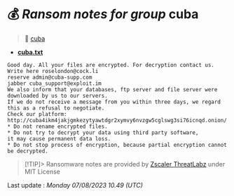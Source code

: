 # 💰 _Ransom notes for group_ cuba
> 🔗 [cuba](group/cuba)
* **[cuba.txt](https://ransomware.live/ransomware_notes/cuba/cuba.txt)**

```
Good day. All your files are encrypted. For decryption contact us.
Write here roselondon@cock.li
reserve admin@cuba-supp.com
jabber cuba_support@exploit.im
We also inform that your databases, ftp server and file server were downloaded by us to our servers.
If we do not receive a message from you within three days, we regard this as a refusal to negotiate.
Check our platform: http://cuba4ikm4jakjgmkezytyawtdgr2xymvy6nvzgw5cglswg3si76icnqd.onion/
* Do not rename encrypted files.
* Do not try to decrypt your data using third party software,
it may cause permanent data loss.
* Do not stop process of encryption, because partial encryption cannot be decrypted.

```


> [!TIP]> Ransomware notes are provided by [Zscaler ThreatLabz](https://github.com/threatlabz/ransomware_notes) under MIT License
> 




Last update : _Monday 07/08/2023 10.49 (UTC)_

